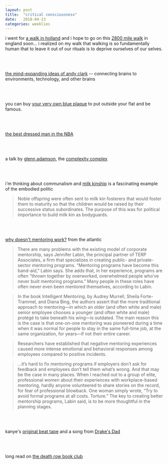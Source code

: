 ```yaml
---
layout: post
title:  "critical consciousness"
date:   2018-04-13
categories: weeklies
---
```


i went for [a walk in holland](https://walkofwisdom.org/2018/onze-eerste-pelgrims-uit-amerika/) and i hope to go on this [2800 mile walk](https://www.theguardian.com/travel/2016/apr/02/england-coast-path-2020-norfolk-walking-holidays) in england soon... i realized on my walk that walking is so fundamentally human that to leave it out of our rituals is to deprive ourselves of our selves. 

<br><br>

[the mind-expanding ideas of andy clark](https://www.newyorker.com/magazine/2018/04/02/the-mind-expanding-ideas-of-andy-clark) -- connecting brains to environments, technology, and other brains

<br><br>

you can buy [your very own blue plaque](http://www.blueplaque.com/) to put outside your flat and be famous. 

<br><br>

[the best dressed man in the NBA](http://www.espn.com/espn/feature/story/_/id/23002739/82-flavors-russell-westbrook-every-outfit-oklahoma-city-thunder-star-wore-2017-18)

<br><br>

a talk by [glenn adamson](glennadamson.com), the [complexity complex](https://www.glennadamson.com/work/2017/8/2/complexitycomplex)

<br><br>

i'm thinking about communalism and [milk kinship](https://en.wikipedia.org/wiki/Milk_kinship) is a fascinating example of the embodied politic

>Noble offspring were often sent to milk kin fosterers that would foster them to maturity so that the children would be raised by their successive status subordinates. The purpose of this was for political importance to build milk kin as bodyguards. 

<br><br>

[why doesn't mentoring work?](https://www.theatlantic.com/business/archive/2017/06/corporate-mentorship-programs/528927/) from the atlantic 

>There are many problems with the existing model of corporate mentorship, says Jennifer Labin, the principal partner of TERP Associates, a firm that specializes in creating public- and private-sector mentoring programs. “Mentoring programs have become this band-aid,” Labin says. She adds that, in her experience, programs are often “thrown together by overworked, overwhelmed people who’ve never built mentoring programs.” Many people in these roles have often never even been mentored themselves, according to Labin.

>In the book Intelligent Mentoring, by Audrey Murrell, Sheila Forte-Trammel, and Diana Bing, the authors assert that the more traditional approach to mentoring—in which an older (and often white and male) senior employee chooses a younger (and often white and male) protégé to take beneath his wing—is outdated. The main reason this is the case is that one-on-one mentoring was pioneered during a time when it was normal for people to stay in the same full-time job, at the same organization, for years—if not their entire career.

>Researchers have established that negative mentoring experiences caused more intense emotional and behavioral responses among employees compared to positive incidents.

>...it’s hard to fix mentoring programs if employers don’t ask for feedback and employees don’t tell them what’s wrong. And that may be the case in many places. When I reached out to a group of elite, professional women about their experiences with workplace-based mentoring, hardly anyone volunteered to share stories on the record, for fear of professional blowback. One woman simply wrote, “Try to avoid formal programs at all costs. Torture.” The key to creating better mentorship programs, Labin said, is to be more thoughtful in the planning stages. 

<br><br>

kanye's [original beat tape](https://www.youtube.com/watch?v=myrXQebr488) and a song from [Drake's Dad](https://www.youtube.com/watch?v=IF_8zQYw24w)

<br><br>

long read on [the death row book club](https://longreads.com/2018/03/27/the-death-row-book-club/)

<br><br>

